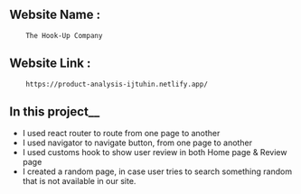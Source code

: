 ## Website Name :
        The Hook-Up Company
## Website Link :
        https://product-analysis-ijtuhin.netlify.app/

        
## In this project__
- I used react router to route from one page to another
- I used navigator to navigate button, from one page to another
- I used customs hook to show user review in both Home page & Review page
- I created a random page, in case user tries to search something random that is not available in our site.
